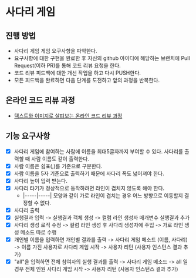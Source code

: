 # 사다리 게임
## 진행 방법
* 사다리 게임 게임 요구사항을 파악한다.
* 요구사항에 대한 구현을 완료한 후 자신의 github 아이디에 해당하는 브랜치에 Pull Request(이하 PR)를 통해 코드 리뷰 요청을 한다.
* 코드 리뷰 피드백에 대한 개선 작업을 하고 다시 PUSH한다.
* 모든 피드백을 완료하면 다음 단계를 도전하고 앞의 과정을 반복한다.

## 온라인 코드 리뷰 과정
* [텍스트와 이미지로 살펴보는 온라인 코드 리뷰 과정](https://github.com/nextstep-step/nextstep-docs/tree/master/codereview)

## 기능 요구사항
- [x] 사다리 게임에 참여하는 사람에 이름을 최대5글자까지 부여할 수 있다. 사다리를 출력할 때 사람 이름도 같이 출력한다. 
- [x] 사람 이름은 쉼표(,)를 기준으로 구분한다.
- [x] 사람 이름을 5자 기준으로 출력하기 때문에 사다리 폭도 넓어져야 한다.
- [x] 사다리 높이 입력 받는다.
- [x] 사다리 타기가 정상적으로 동작하려면 라인이 겹치지 않도록 해야 한다.
    - |-----|-----| 모양과 같이 가로 라인이 겹치는 경우 어느 방향으로 이동할지 결정할 수 없다.
- [x] 사다리 출력
- [x] 실행결과 입력
  -> 실행결과 객체 생성
  -> 컬럼 라인 생성자 매개변수 실행결과 추가
- [x] 사다리 생성 로직 수정
  -> 컬럼 라인 생성 후 사다리 생성자에 주입
  -> 가로 라인 생성 메소드 따로 수행
- [x] 개인별 이름을 입력하면 개인별 결과를 출력
  -> 사다리 게임 메소드 (이름, 사다리)
  -> 이름 가진 사용자로 사다리 게임 시작
  -> 사용자 리턴 (사용자 인스턴스 결과 추가)
- [x] "all"을 입력하면 전체 참여자의 실행 결과를 출력
  -> 사다리 게임 메소드
  -> all 일경우 전체 인원 사다리 게임 시작
  -> 사용자 리턴 (사용자 인스턴스 결과 추가)